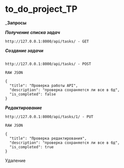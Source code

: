 # to_do_project_TP


___Запросы__


___Получение списка задач___ 


```
http://127.0.0.1:8000/api/tasks/ - GET

```

___Создвние задачи___


```

http://127.0.0.1:8000/api/tasks/ - POST

RAW JSON

{
  "title": "Проверка работы API",
  "description": "проверка сохраняется ли все в бд",
  "is_completed": false
}

```

___Редактирование___

```
http://127.0.0.1:8000/api/tasks/1/ - PUT

RAW JSON

{
  "title": "Проверка редактирования",
  "description": "проверка сохраняется ли все в бд",
  "is_completed": true
}

```

Удаление
